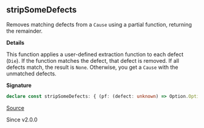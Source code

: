 ## stripSomeDefects

Removes matching defects from a `Cause` using a partial function, returning
the remainder.

**Details**

This function applies a user-defined extraction function to each defect
(`Die`). If the function matches the defect, that defect is removed. If all
defects match, the result is `None`. Otherwise, you get a `Cause` with the
unmatched defects.

**Signature**

```ts
declare const stripSomeDefects: { (pf: (defect: unknown) => Option.Option<unknown>): <E>(self: Cause<E>) => Option.Option<Cause<E>>; <E>(self: Cause<E>, pf: (defect: unknown) => Option.Option<unknown>): Option.Option<Cause<E>>; }
```

[Source](https://github.com/Effect-TS/effect/tree/main/packages/effect/src/Cause.ts#L979)

Since v2.0.0